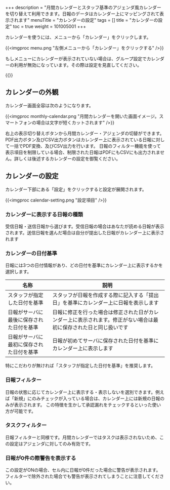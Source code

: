 +++
description = "月間カレンダーとスタッフ基準のアジェンダ風カレンダーを切り替えて利用できます。日報のデータはカレンダー上にマッピングされて表示されます"
menuTitle = "カレンダーの設定"
tags = []
title = "カレンダーの設定"
toc = true
weight = 101005001
+++

カレンダーを使うには、メニューから「カレンダー」をクリックします。

{{<imgproc menu.png "左側メニューから「カレンダー」をクリックする" />}}

もしメニューにカレンダーが表示されていない場合は、グループ設定でカレンダーの利用が無効になっています。その際は設定を見直してください。

{{<imgproc calendar-enable.png  />}}

## カレンダーの外観

カレンダー画面全容は次のようになります。  

{{<imgproc monthly-calendar.png "月間カレンダーを開いた画面イメージ。スマートフォンの場合は文字が短くカットされます" />}}

右上の表示切り替えボタンから月間カレンダー・アジェンダの切替ができます。
PDF出力ボタン及びCSV出力ボタンはカレンダー上に表示されている日報に対して一括でPDF変換、及びCSV出力を行います。
日報のフィルター機能を使って表示項目を制限している場合、制限された日報はPDFにもCSVにも出力されません。詳しくは後述するカレンダーの設定を御覧ください。

## カレンダーの設定

カレンダー下部にある「設定」をクリックすると設定が展開されます。

{{<imgproc calendar-setting.png "設定項目" />}}

### カレンダーに表示する日報の種類

受信日報・送信日報から選びます。受信日報の場合はあなたが読める日報が表示されます。送信日報を選んだ場合は自分が提出した日報がカレンダー上に表示されます

### カレンダーの日付基準

日報には3つの日付情報があり、どの日付を基準にカレンダー上に表示するかを選択します。

|名称|説明|
|---|---|
|スタッフが指定した日付を基準|スタッフが日報を作成する際に記入する「提出日」を基準にカレンダー上に日報を表示します|
|日報がサーバに最後に保存された日付を基準|日報に修正を行った場合は修正された日がカレンダー上に表示されます。修正がない場合は最初に保存された日と同じ扱いです|
|日報がサーバに最初に保存された日付を基準|日報が初めてサーバに保存された日付を基準にカレンダー上に表示します|

特にこだわりが無ければ「スタッフが指定した日付を基準」を推奨します。

### 日報フィルター

日報の状態に応じてカレンダー上に表示する・表示しないを選別できます。例えば「新規」にのみチェックが入っている場合は、カレンダー上には新規の日報のみが表示されます。
この特徴を生かして承認漏れをチェックするといった使い方が可能です。

### タスクフィルター

日報フィルターと同様です。月間カレンダーではタスクは表示されないため、この設定はアジェンダに対してのみ有効です。

### 日報が0件の際警告を表示する

この設定がONの場合、セル内に日報が0件だった場合に警告が表示されます。フィルターで除外された場合でも警告が表示されてしまうことに注意してください。
